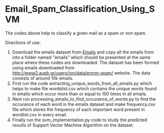 # Email_Spam_Classification_Using_SVM

The codes above help to classify a given mail as a spam or non spam.

Directions of use:

1. Download the emails dataset from [Emails](https://drive.google.com/file/d/1-8nEOnTGno6sHh5Sq61eDps_kJBskQ3V/view?usp=sharing) and copy all the emails from into a folder named "emails" which should be presented at the same place where these codes are downloaded. The dataset has been formed using emails downloaded from http://www2.aueb.gr/users/ion/data/enron-spam/ website. The data consists of around 10k emails.
2. First run the code extracting_unique_words_from_all_emails.py which helps to make file wordslist.csv which contains the unique words found in emails which occur more than or equal to 100 times in all emails.
3. Next run processing_emails_to_find_occurance_of_words.py to find the occurance of each word in the emails dataset and make frequency.csv file which stores the frequency of each important word present in wordlist.csv in every email.
4. Finally run the svm_implementation.py code to study the predicted results of Support Vector Machine Algorithm on the dataset.

